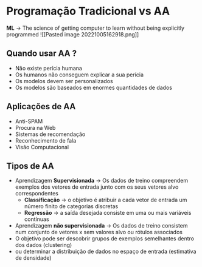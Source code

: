 # Programação Tradicional vs AA
**ML** -> The science of getting computer to learn without being explicitly programmed
![[Pasted image 20221005162918.png]]

## Quando usar AA ?
- Não existe perícia humana
- Os humanos não conseguem explicar a sua perícia
- Os modelos devem ser personalizados
- Os modelos são baseados em enormes quantidades de dados

## Aplicações de AA
- Anti-SPAM
- Procura na Web
- Sistemas de recomendação
- Reconhecimento de fala
- Visão Computacional

## Tipos de AA
- Aprendizagem **Supervisionada** -> Os dados de treino compreendem exemplos dos vetores de entrada junto com os seus vetores alvo correspondentes
	- **Classificação** -> o objetivo é atribuir a cada vetor de entrada um número finito de categorias discretas
	- **Regressão** -> a saída desejada consiste em uma ou mais variáveis contínuas
- Aprendizagem **não supervisionada** -> Os dados de treino consistem num conjunto de vetores x sem valores alvo ou rótulos associados
- O objetivo pode ser descobrir grupos de exemplos semelhantes dentro dos dados (clustering)
- ou determinar a distribuição de dados no espaço de entrada (estimativa de densidade)